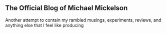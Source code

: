 ## The Official Blog of Michael Mickelson

Another attempt to contain my rambled musings, experiments, reviews, and anything else that I feel like producing
